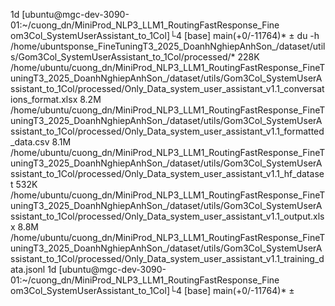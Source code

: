 1d [ubuntu@mgc-dev-3090-01:~/cuong_dn/MiniProd_NLP3_LLM1_RoutingFastResponse_Fine
om3Col_SystemUserAssistant_to_1Col]└4 [base] main(+0/-11764)* ± du -h /home/ubuntsponse_FineTuningT3_2025_DoanhNghiepAnhSon_/dataset/utils/Gom3Col_SystemUserAssistant_to_1Col/processed/*
228K    /home/ubuntu/cuong_dn/MiniProd_NLP3_LLM1_RoutingFastResponse_FineTuningT3_2025_DoanhNghiepAnhSon_/dataset/utils/Gom3Col_SystemUserAssistant_to_1Col/processed/Only_Data_system_user_assistant_v1.1_conversations_format.xlsx
8.2M    /home/ubuntu/cuong_dn/MiniProd_NLP3_LLM1_RoutingFastResponse_FineTuningT3_2025_DoanhNghiepAnhSon_/dataset/utils/Gom3Col_SystemUserAssistant_to_1Col/processed/Only_Data_system_user_assistant_v1.1_formatted_data.csv
8.1M    /home/ubuntu/cuong_dn/MiniProd_NLP3_LLM1_RoutingFastResponse_FineTuningT3_2025_DoanhNghiepAnhSon_/dataset/utils/Gom3Col_SystemUserAssistant_to_1Col/processed/Only_Data_system_user_assistant_v1.1_hf_dataset
532K    /home/ubuntu/cuong_dn/MiniProd_NLP3_LLM1_RoutingFastResponse_FineTuningT3_2025_DoanhNghiepAnhSon_/dataset/utils/Gom3Col_SystemUserAssistant_to_1Col/processed/Only_Data_system_user_assistant_v1.1_output.xlsx
8.8M    /home/ubuntu/cuong_dn/MiniProd_NLP3_LLM1_RoutingFastResponse_FineTuningT3_2025_DoanhNghiepAnhSon_/dataset/utils/Gom3Col_SystemUserAssistant_to_1Col/processed/Only_Data_system_user_assistant_v1.1_training_data.jsonl
1d [ubuntu@mgc-dev-3090-01:~/cuong_dn/MiniProd_NLP3_LLM1_RoutingFastResponse_Fine
om3Col_SystemUserAssistant_to_1Col]└4 [base] main(+0/-11764)* ± 
